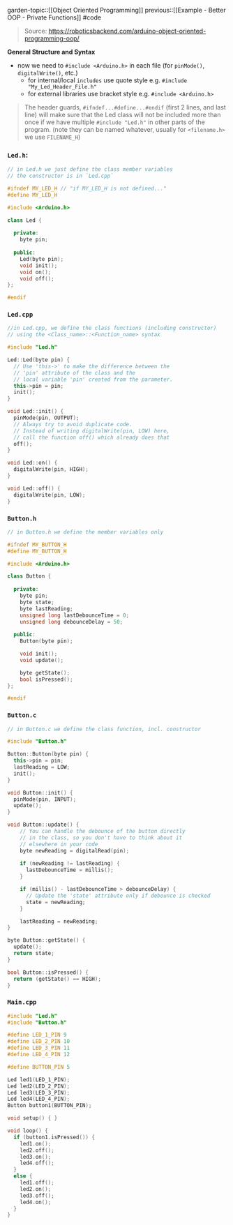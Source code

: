 garden-topic::[[Object Oriented Programming]]
previous::[[Example - Better OOP - Private Functions]]
#code

> Source: https://roboticsbackend.com/arduino-object-oriented-programming-oop/

**General Structure and Syntax**
- now we need to `#include <Arduino.h>` in each file (for `pinMode()`, `digitalWrite()`, etc.)
	- for internal/local `includes` use quote style e.g. `#include "My_Led_Header_File.h"`
	- for external libraries use bracket style e.g. `#include <Arduino.h>`

> The header guards, `#ifndef...#define...#endif` (first 2 lines, and last line) will make sure that the Led class will not be included more than once if we have multiple `#include "Led.h"` in other parts of the program. (note they can be named whatever, usually for `<filename.h>` we use `FILENAME_H`)

### `Led.h`:
```cpp
// in Led.h we just define the class member variables
// the constructor is in `Led.cpp`

#ifndef MY_LED_H // "if MY_LED_H is not defined..."
#define MY_LED_H

#include <Arduino.h>

class Led {
  
  private:
    byte pin;
    
  public:
    Led(byte pin);
    void init();
    void on();
    void off();
};

#endif
```

### `Led.cpp`
```cpp
//in Led.cpp, we define the class functions (including constructor) 
// using the <Class_name>::<Function_name> syntax

#include "Led.h"

Led::Led(byte pin) {
  // Use 'this->' to make the difference between the
  // 'pin' attribute of the class and the 
  // local variable 'pin' created from the parameter.
  this->pin = pin;
  init();
}

void Led::init() {
  pinMode(pin, OUTPUT);
  // Always try to avoid duplicate code.
  // Instead of writing digitalWrite(pin, LOW) here,
  // call the function off() which already does that
  off();
}

void Led::on() {
  digitalWrite(pin, HIGH);
}

void Led::off() {
  digitalWrite(pin, LOW);
}
```

### `Button.h`
```cpp
// in Button.h we define the member variables only

#ifndef MY_BUTTON_H
#define MY_BUTTON_H

#include <Arduino.h>

class Button {
  
  private:
    byte pin;
    byte state;
    byte lastReading;
    unsigned long lastDebounceTime = 0;
    unsigned long debounceDelay = 50;
    
  public:
    Button(byte pin);

    void init();
    void update();

    byte getState();
    bool isPressed();
};

#endif
```

### `Button.c`
```cpp
// in Button.c we define the class function, incl. constructor

#include "Button.h"

Button::Button(byte pin) {
  this->pin = pin;
  lastReading = LOW;
  init();
}

void Button::init() {
  pinMode(pin, INPUT);
  update();
}

void Button::update() {
    // You can handle the debounce of the button directly
    // in the class, so you don't have to think about it
    // elsewhere in your code
    byte newReading = digitalRead(pin);
    
    if (newReading != lastReading) {
      lastDebounceTime = millis();
    }

    if (millis() - lastDebounceTime > debounceDelay) {
      // Update the 'state' attribute only if debounce is checked
      state = newReading;
    }

    lastReading = newReading;
}

byte Button::getState() {
  update();
  return state;
}

bool Button::isPressed() {
  return (getState() == HIGH);
}
```

### `Main.cpp`
```cpp
#include "Led.h"
#include "Button.h"

#define LED_1_PIN 9
#define LED_2_PIN 10
#define LED_3_PIN 11
#define LED_4_PIN 12

#define BUTTON_PIN 5

Led led1(LED_1_PIN);
Led led2(LED_2_PIN);
Led led3(LED_3_PIN);
Led led4(LED_4_PIN);
Button button1(BUTTON_PIN);

void setup() { }

void loop() {
  if (button1.isPressed()) {
    led1.on();
    led2.off();
    led3.on();
    led4.off();
  }
  else {
    led1.off();
    led2.on();
    led3.off();
    led4.on();
  }
}
```
